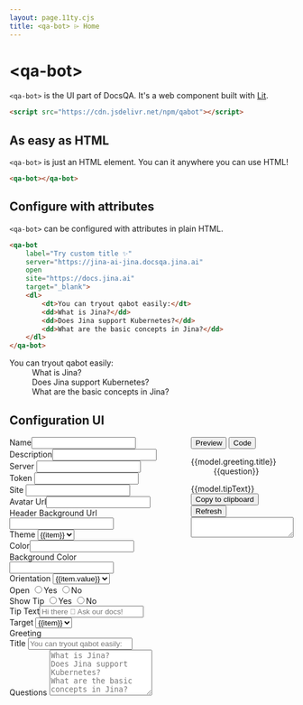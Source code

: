 ```yaml
---
layout: page.11ty.cjs
title: <qa-bot> ⌲ Home
---
```


# &lt;qa-bot&gt;

`<qa-bot>` is the UI part of DocsQA. It's a web component built with [Lit](https://lit.dev).
```html
<script src="https://cdn.jsdelivr.net/npm/qabot"></script>
```

## As easy as HTML

<section class="columns">
  <div>

`<qa-bot>` is just an HTML element. You can it anywhere you can use HTML!

```html
<qa-bot></qa-bot>
```

  </div>
<div class="bot-container">
    <qa-bot></qa-bot>
</div>

</section>

## Configure with attributes

<section class="columns">
  <div>

`<qa-bot>` can be configured with attributes in plain HTML.

```html
<qa-bot 
    label="Try custom title ✨"
    server="https://jina-ai-jina.docsqa.jina.ai" 
    open
    site="https://docs.jina.ai" 
    target="_blank">
    <dl>
        <dt>You can tryout qabot easily:</dt>
        <dd>What is Jina?</dd>
        <dd>Does Jina support Kubernetes?</dd>
        <dd>What are the basic concepts in Jina?</dd>
    </dl>
</qa-bot>
```

  </div>
  <div class="bot-container">
        <qa-bot label="Try custom title ✨" server="https://jina-ai-jina.docsqa.jina.ai" site="https://docs.jina.ai" target="_blank" open>
            <dl>
                <dt>You can tryout qabot easily:</dt>
                <dd>What is Jina?</dd>
                <dd>Does Jina support Kubernetes?</dd>
                <dd>What are the basic concepts in Jina?</dd>
            </dl>
        </qa-bot>
  </div>
</section>

## Configuration UI

<section id="configuration">
    <div id="vue-app" class="columns">
        <form class="config-form" action="">
            <div class="config-form-item">
                <label>Name</label><input v-model="model.name" />
            </div>
            <div class="config-form-item">
                <label>Description</label><input v-model="model.description" @input="onUpdate('text')" />
            </div>
            <div class="config-form-item">
                <label>Server</label>
                <input list="projects" v-model="model.server" @change="onUpdate('server')" />
                <datalist id="projects">
                    <option v-for="item in projects" :value="item">
                </datalist>
            </div>
            <div class="config-form-item">
                <label>Token</label>
                <input v-model="model.token" @change="onUpdate('token')" />
            </div>
             <div class="config-form-item">
                <label>Site</label>
                <input v-model="model.site" />
            </div>
            <div class="config-form-item">
                <label>Avatar Url</label><input type="url" v-model="model.avatarUrl" />
            </div>
            <div class="config-form-item">
                <label>Header Background Url</label><input type="url" v-model="model.bgImageUrl" />
            </div>
            <div class="config-form-item">
                <label>Theme</label>
                <select v-model="model.theme">
                <option v-for="item in themes" :key="item" :label="item" :value="item">{{item}}</option>
                </select>
            </div>
            <div v-if="model.theme === 'infer'" class="config-form-item">
                <label>Color</label><input v-model="model.fgColor" data-coloris @change="onUpdate('color')"/>
            </div>
            <div v-if="model.theme === 'infer'" class="config-form-item">
                <label>Background Color</label><input v-model="model.bgColor" data-coloris @change="onUpdate('color')"/>
            </div>
            <div class="config-form-item">
                <label>Orientation</label>
                <select v-model="model.orientation">
                <option v-for="item in orientations" :key="item.key" :label="item.value" :value="item.key">{{item.value}}</option>
                </select>
            </div>
            <div class="config-form-item">
                <label>Open</label>
                <input class="radio-btn" type="radio" :value="true" name="open" v-model="model.open" /><span class="radio-label">Yes</span>
                <input class="radio-btn" type="radio" :value="undefined" name="open" v-model="model.open" /><span class="radio-label">No</span>
            </div>
            <div class="config-form-item">
                <label>Show Tip</label>
                <input class="radio-btn" type="radio" :value="true" name="tip" v-model="model.showTip" /><span class="radio-label">Yes</span>
                <input class="radio-btn" type="radio" :value="undefined" name="tip" v-model="model.showTip" /><span class="radio-label">No</span>
            </div>
            <div v-if="model.showTip" class="config-form-item">
                <label>Tip Text</label><input v-model="model.tipText" placeholder="Hi there 👋 Ask our docs!" @change="onUpdate('text', true)"></input>
            </div>
            <div class="config-form-item">
                <label>Target</label>
                <select v-model="model.target">
                <option v-for="item in targets" :key="item" :label="item" :value="item">{{item}}</option>
                </select>
            </div>
            <div class="config-form-item multi-rows">
                <label>Greeting</label>
                <div class="inline-block">
                <label class="inner-label">Title</label>
                <input v-model="model.greeting.title" @change="onUpdate('text', true)" placeholder="You can tryout qabot easily:" /><br />
                <label class="inner-label">Questions</label>
                <textarea rows="5" v-model="model.greeting.questions" @change="onUpdate('text', true)" placeholder="What is Jina?&#10;Does Jina support Kubernetes?&#10;What are the basic concepts in Jina?"></textarea>
                </div>
            </div>
        </form>
        <div class="config-preview">
            <nav class="tabs">
                <button :class="['tab-item', activeTab === 'preview' ? 'active' : '']" title="preview" @click="onClickTab('preview')">Preview</button>
                <button :class="['tab-item', activeTab === 'source' ? 'active' : '']" title="source" @click="onClickTab('source')">Code</button>
            </nav>
            <div id="preview" class="qa-bot-container" v-show="activeTab === 'preview'">
                <qa-bot
                :token="model.token"
                :server="model.server"
                :avatar-src="model.avatarUrl"
                :header-background-src="model.bgImageUrl"
                :bg-color="model.bgColor"
                :fg-color="model.fgColor"
                :theme="model.theme"
                :site="model.site"
                :target="model.target"
                :orientation="model.orientation"
                :title="model.name"
                :description="model.description"
                :show-tip="model.showTip"
                :open="model.open">
                        <dl slot="greetings" v-if="model.greeting.title || model.greeting.questions">
                            <dt :textContent="model.greeting.title">{{model.greeting.title}}</dt>
                            <dd v-for="(question, index) in questions" :key="'q_' + index" :textContent="question">{{question}}</dd>
                        </dl>
                        <span slot="texts" for="tip" :textContent="model.tipText">{{model.tipText}}</span>
                </qa-bot>
            </div>
            <div id="source" class="source-container" v-show="activeTab === 'source'">
                <div class="btn-container">
                    <button class="action-btn" title="copy" @click="onCopy">Copy to clipboard</button>
                    <button class="action-btn" title="refresh" @click="onRefresh">Refresh</button>
                </div>
                <textarea id="CODE" readonly v-model="source">
                </textarea>
            </div>
        </div>
    </div>
    <script src="https://cdn.jsdelivr.net/npm/vue@next"></script>
    <script src="https://cdn.jsdelivr.net/gh/mdbassit/Coloris@latest/dist/coloris.min.js"></script>
    <script type="text/javascript">
        document.addEventListener('DOMContentLoaded', () => {
            window.qabot = document.querySelector('#preview qa-bot');
        });
        const app = Vue.createApp({
            data() {
                return {
                    model: {
                        name: 'DocsQA',
                        description: '@Jina AI',
                        token: undefined,
                        server: undefined,
                        site: undefined,
                        avatarUrl: undefined,
                        bgImageUrl: undefined,
                        fgColor: undefined,
                        bgColor: undefined,
                        theme: 'infer',
                        orientation: 'bottom-right',
                        open: undefined,
                        showTip: undefined,
                        tipText: '',
                        target: '_blank',
                        greetingTitle: 'Welcome to DocsQA! Please ask any question:',
                        greeting: {
                            title: '',
                            questions: ''
                        }
                    },
                    orientations: [
                        { key: 'bottom-right', value: 'Bottom-Right' },
                        { key: 'bottom-left', value: 'Bottom-Left' },
                        { key: 'top-right', value: 'Top-Right' },
                        { key: 'top-left', value: 'Top-Left' },
                        { key: 'center', value: 'Center' }
                    ],
                    themes: ['light', 'dark', 'auto', 'infer'],
                    targets: ['_blank', '_self', '_parent', '_top'],
                    source: '',
                    activeTab: 'preview',
                    projects: []
                }
            },
            computed: {
                questions () {
                    return this.model.greeting.questions ? this.model.greeting.questions.split('\n') : [];
                }
            },
            created() {
                const http = new XMLHttpRequest();
                http.responseType = 'json';
                http.onreadystatechange = () => {
                    if (http.readyState === 4 && http.status === 200) {
                        const result = http.response;
                        this.projects = result.map((item) => item.host);
                    }
                }
                http.open('GET', 'https://apidocsqa.jina.ai/projects');
                http.send();
            },
            methods: {
                onClickTab(tabName) {
                    this.activeTab = tabName;
                    if (tabName === 'source') {
                        this.onRefresh();
                    }
                },
                insertInnerText() {
                    if (window.qabot) {
                        const slots = window.qabot.querySelectorAll('[textContent]')
                        slots.forEach((slot) => {
                            slot.innerText = slot.getAttribute('textContent')
                            slot.removeAttribute('textContent');
                        })
                    }
                },
                onUpdate(type, isSlot = false) {
                    switch (type) {
                        case 'text':
                            if (isSlot) {
                                this.insertInnerText()
                            }
                            window.qabot.loadPreferences();
                            break;
                        case 'color':
                            window.qabot.inferTheme();
                            break;
                        case 'server':
                            if (this.model.server) {
                                this.model.token = window.qabot.xorEncryptStringUtf8B64(this.model.server);
                            }
                            break;
                        case 'token':
                            if (this.model.token) {
                                this.model.server = window.qabot.xorDecryptB64EncodedUtf8(this.model.token);
                            }
                            break;
                    }
                    window.qabot.requestUpdate();
                },
                onCopy() {
                    const copyText = document.getElementById('CODE');
                    copyText.select();
                    copyText.setSelectionRange(0, 99999);
                    navigator.clipboard.writeText(copyText.value);
                },
                onRefresh() {
                    const template = ` <template>\n  <dl>\n   <dt>${this.model.greeting.title}</dt>${this.questions.map(item => `\n   <dd>${item}</dd>`).join('')}\n  </dl>${this.model.showTip ? `\n   <span slot="texts" for="tip">${this.model.tipText}</span>` : ''}\n </template>`;
                    this.source = `<qa-bot${this.model.token ? `\ntoken="${this.model.token}"` : ''}${this.model.avatarUrl ? `\navatar-src="${this.model.avatarUrl}"` : ''}${this.model.bgImageUrl ? `\nheader-background-src="${this.model.bgImageUrl}"` : ''}${this.model.bgColor ? `\nbg-color="${this.model.bgColor}"` : ''}${this.model.fgColor ? `\nfg-color="${this.model.fgColor}"` : ''}${this.model.theme ? `\ntheme="${this.model.theme}"` : ''}${this.model.site ? `\nsite="${this.model.site}"` : ''}${this.model.target ? `\ntarget="${this.model.target}"` : ''}${this.model.orientation ? `\norientation="${this.model.orientation}"` : ''}${this.model.name ? `\ntitle="${this.model.name}"` : ''}${this.model.description ? `\ndescription="${this.model.description}"` : ''}${this.model.open ? '\nopen' : ''} ${this.model.showTip ? '\nshow-tip' : ''}>\n${this.model.greeting.title || this.model.greeting.questions || this.model.tipText ? template : ''}\n</qa-bot>`;
                }
            },
        });
        app.config.compilerOptions.isCustomElement = (tag)=> {
            return tag === 'qa-bot';
        };
        app.mount('#vue-app');
    </script>
</section>

<style>
    qa-bot {
        right: 2rem;
    }
</style>

